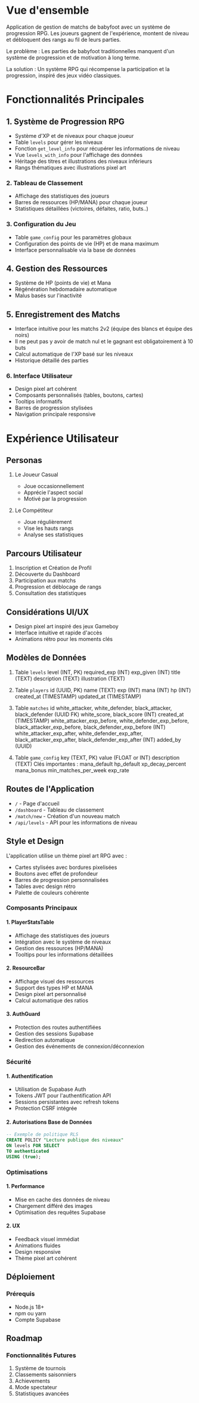 # Vue d'ensemble
Application de gestion de matchs de babyfoot avec un système de progression RPG. Les joueurs gagnent de l'expérience, montent de niveau et débloquent des rangs au fil de leurs parties.

Le problème : Les parties de babyfoot traditionnelles manquent d'un système de progression et de motivation à long terme.

La solution : Un système RPG qui récompense la participation et la progression, inspiré des jeux vidéo classiques.

# Fonctionnalités Principales

## 1. Système de Progression RPG
- Système d'XP et de niveaux pour chaque joueur
- Table `levels` pour gérer les niveaux
- Fonction `get_level_info` pour récupérer les informations de niveau
- Vue `levels_with_info` pour l'affichage des données
- Héritage des titres et illustrations des niveaux inférieurs
- Rangs thématiques avec illustrations pixel art

### 2. Tableau de Classement
- Affichage des statistiques des joueurs
- Barres de ressources (HP/MANA) pour chaque joueur
- Statistiques détaillées (victoires, défaites, ratio, buts..)

### 3. Configuration du Jeu
- Table `game_config` pour les paramètres globaux
- Configuration des points de vie (HP) et de mana maximum
- Interface personnalisable via la base de données

## 4. Gestion des Ressources
- Système de HP (points de vie) et Mana
- Régénération hebdomadaire automatique
- Malus basés sur l'inactivité

## 5. Enregistrement des Matchs
- Interface intuitive pour les matchs 2v2 (équipe des blancs et équipe des noirs)
- Il ne peut pas y avoir de match nul et le gagnant est obligatoirement à 10 buts
- Calcul automatique de l'XP basé sur les niveaux
- Historique détaillé des parties

### 6. Interface Utilisateur
- Design pixel art cohérent
- Composants personnalisés (tables, boutons, cartes)
- Tooltips informatifs
- Barres de progression stylisées
- Navigation principale responsive

# Expérience Utilisateur

## Personas
1. Le Joueur Casual
   - Joue occasionnellement
   - Apprécie l'aspect social
   - Motivé par la progression

2. Le Compétiteur
   - Joue régulièrement
   - Vise les hauts rangs
   - Analyse ses statistiques

## Parcours Utilisateur
1. Inscription et Création de Profil
2. Découverte du Dashboard
3. Participation aux matchs
4. Progression et déblocage de rangs
5. Consultation des statistiques

## Considérations UI/UX
- Design pixel art inspiré des jeux Gameboy
- Interface intuitive et rapide d'accès
- Animations rétro pour les moments clés

## Modèles de Données
1. Table `levels`
level (INT, PK)
required_exp (INT)
exp_given (INT)
title (TEXT)
description (TEXT)
illustration (TEXT)

2. Table `players`
id (UUID, PK)
name (TEXT)
exp (INT)
mana (INT)
hp (INT)
created_at (TIMESTAMP)
updated_at (TIMESTAMP)

3. Table `matches`
id
white_attacker, white_defender, black_attacker, black_defender (UUID FK)
white_score, black_score (INT)
created_at (TIMESTAMP)
white_attacker_exp_before, white_defender_exp_before, black_attacker_exp_before, black_defender_exp_before (INT)
white_attacker_exp_after, white_defender_exp_after, black_attacker_exp_after, black_defender_exp_after (INT)
added_by (UUID)

4. Table `game_config`
key (TEXT, PK)
value (FLOAT or INT)
description (TEXT)
Clés importantes :
mana_default
hp_default
xp_decay_percent
mana_bonus
min_matches_per_week
exp_rate

## Routes de l'Application
- `/` - Page d'accueil
- `/dashboard` - Tableau de classement
- `/match/new` - Création d'un nouveau match
- `/api/levels` - API pour les informations de niveau

## Style et Design
L'application utilise un thème pixel art RPG avec :
- Cartes stylisées avec bordures pixelisées
- Boutons avec effet de profondeur
- Barres de progression personnalisées
- Tables avec design rétro
- Palette de couleurs cohérente

### Composants Principaux

#### 1. PlayerStatsTable
- Affichage des statistiques des joueurs
- Intégration avec le système de niveaux
- Gestion des ressources (HP/MANA)
- Tooltips pour les informations détaillées

#### 2. ResourceBar
- Affichage visuel des ressources
- Support des types HP et MANA
- Design pixel art personnalisé
- Calcul automatique des ratios

#### 3. AuthGuard
- Protection des routes authentifiées
- Gestion des sessions Supabase
- Redirection automatique
- Gestion des événements de connexion/déconnexion

### Sécurité

#### 1. Authentification
- Utilisation de Supabase Auth
- Tokens JWT pour l'authentification API
- Sessions persistantes avec refresh tokens
- Protection CSRF intégrée

#### 2. Autorisations Base de Données
```sql
-- Exemple de politique RLS
CREATE POLICY "Lecture publique des niveaux"
ON levels FOR SELECT
TO authenticated
USING (true);
```

### Optimisations

#### 1. Performance
- Mise en cache des données de niveau
- Chargement différé des images
- Optimisation des requêtes Supabase

#### 2. UX
- Feedback visuel immédiat
- Animations fluides
- Design responsive
- Thème pixel art cohérent

## Déploiement

### Prérequis
- Node.js 18+
- npm ou yarn
- Compte Supabase

## Roadmap

### Fonctionnalités Futures
1. Système de tournois
2. Classements saisonniers
3. Achievements
4. Mode spectateur
5. Statistiques avancées
